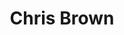 ---
pid: LLP446
title: Chris Brown
location_transcription: New York
zipcode: '19120'
outside_phl: 
neighborhood: Logan,Olney
age: '10'
age_range: 6-13
instagram: 
image_file_name: LLP_446.jpg
proposal_transcription: 
topic: Music,Pop Culture
topic_summary: 0, 0
type: Sculpture Statue
keywords_other: chris brown, domestic abuse
credit: Nathalia Colon
image_labels: 
twitter: 
facebook: 
permalink: "/monuments/llp446/"
layout: item-page
---